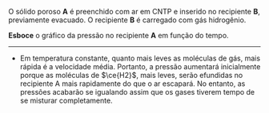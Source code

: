 O sólido poroso **A** é preenchido com ar em CNTP e inserido no recipiente **B**, previamente evacuado. O recipiente **B** é carregado com gás hidrogênio.

**Esboce** o gráfico da pressão no recipiente **A** em função do tempo.

---

- Em temperatura constante, quanto mais leves as moléculas de gás, mais rápida é a velocidade média. Portanto, a pressão aumentará inicialmente porque as moléculas de $\ce{H2}$, mais leves, serão efundidas no recipiente A mais rapidamente do que o ar escapará. No entanto, as pressões acabarão se igualando assim que os gases tiverem tempo de se misturar completamente.
